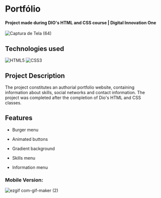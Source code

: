 <h1>Portfólio</h1>
<h4>Project made during DIO's HTML and CSS course | Digital Innovation One</h4>

![Captura de Tela (64)](https://user-images.githubusercontent.com/103378551/175720878-81c4140b-06f2-43c9-99f1-1598beb2a0c9.png)

<h2>Technologies used</h2>

  
![HTML5](https://img.shields.io/badge/html5-%23E34F26.svg?style=for-the-badge&logo=html5&logoColor=white) ![CSS3](https://img.shields.io/badge/css3-%231572B6.svg?style=for-the-badge&logo=css3&logoColor=white) 

<h2>Project Description</h2>
<p>The project constitutes an authorial portfolio website, containing information about skills, social networks and contact information. The project was completed after the completion of Dio's HTML and CSS classes.</p>


<h2>Features</h2>

- Burger menu

- Animated buttons

- Gradient background

- Skills menu

- Information menu

<h3>Mobile Version:</h3>

![ezgif com-gif-maker (2)](https://user-images.githubusercontent.com/103378551/175722250-bbd2b60c-e848-4d7f-8a5d-689b98f0e994.gif)
